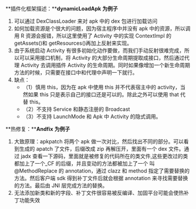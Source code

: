 **插件化框架描述：****dynamicLoadApk** **为例子**

1. 可以通过 DexClassLoader 来对 apk 中的 dex 包进行加载访问 
2. 如何加载资源是个很大的问题，因为宿主程序中并没有 apk 中的资源，所以调用 R 资源会报错，所以这里使用了 Activity 中的实现 ContextImpl 的 getAssets()和 getResources()再加上反射来实现。
3. 由于系统启动 Activity 有很多初始化动作要做，而我们手动反射很难完成，所以可以采用接口机制，将 Activity 的大部分生命周期提取成接口，然后通过代理 Activity 去调用插件 Activity 的生命周期。同时如果像增加一个新生命周期方法的时候，只需要在接口中和代理中声明一下就行。 
4. 缺点：
   * （1）慎用 this，因为在 apk 中使用 this 并不代表宿主中的 activity，当然如果 this 只是表示自己的接口还是可以的。除此之外可以使用 that 代替 this。 
   * （2）不支持 Service 和静态注册的 Broadcast 
   * （3）不支持 LaunchMode 和 Apk 中 Activity 的隐式调用。

**热修复：****Andfix** **为例子** 

1. 大致原理：apkpatch 将两个 apk 做一次对比，然后找出不同的部分。可以看到生成的 apatch 了文件，后缀改成 zip 再解压开，里面有一个 dex 文件。通过 jadx 查看一下源码，里面就是被修复的代码所在的类文件,这些更改过的类都加上了一个_CF 的后缀，并且变动的方法都被加上了一个 叫@MethodReplace 的 annotation，通过 clazz 和 method 指定了需要替换的方法。然后客户端 sdk 得到补丁文件后就会根据 annotation 来寻找需要替换的方法。最后由 JNI 层完成方法的替换。 
2. 无法添加新类和新的字段、补丁文件很容易被反编译、加固平台可能会使热补丁功能失效